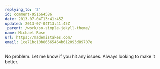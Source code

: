 ```yaml
---
replying_to: '2'
id: comment-951664586
date: 2013-07-04T13:41:45Z
updated: 2013-07-04T13:41:45Z
_parent: /work/so-simple-jekyll-theme/
name: Michael Rose
url: https://mademistakes.com/
email: 1ce71bc10b86565464b612093d89707e
---
```


No problem. Let me know if you hit any issues. Always looking to make
it better.
